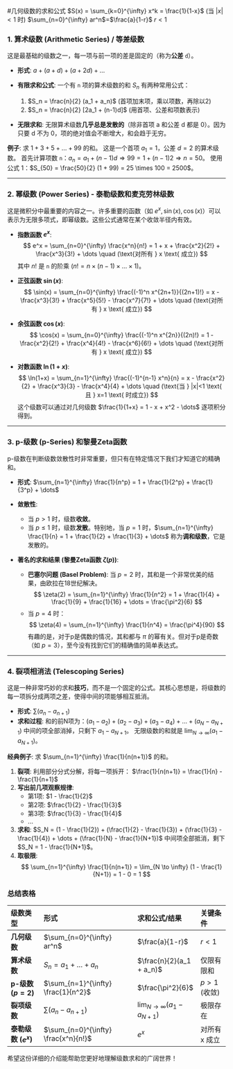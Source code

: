 #几何级数的求和公式 
	$S(x) = \sum_{k=0}^{\infty} x^k = \frac{1}{1-x}$ (当 $|x|<1$ 时)
	$\sum_{n=0}^{\infty} ar^n$=$\frac{a}{1-r}$ $r< 1$
### 1. 算术级数 (Arithmetic Series) / 等差级数

这是最基础的级数之一，每一项与前一项的差是固定的（称为**公差** `d`）。

*   **形式**: $a + (a+d) + (a+2d) + \dots$
*   **有限求和公式**: 一个有 `n` 项的算术级数的和 $S_n$ 有两种常用公式：
    1.  $S_n = \frac{n}{2} (a_1 + a_n)$  (首项加末项，乘以项数，再除以2)
    2.  $S_n = \frac{n}{2} [2a_1 + (n-1)d]$ (用首项、公差和项数表示)

*   **无限求和**: 无限算术级数**几乎总是发散的**（除非首项 a 和公差 d 都是 0）。因为只要 d 不为 0，项的绝对值会不断增大，和会趋于无穷。

**例子**: 求 $1 + 3 + 5 + \dots + 99$ 的和。
这是一个首项 $a_1=1$，公差 $d=2$ 的算术级数。
首先计算项数 `n`：$a_n = a_1 + (n-1)d \Rightarrow 99 = 1 + (n-1)2 \Rightarrow n=50$。
使用公式 1：$S_{50} = \frac{50}{2} (1 + 99) = 25 \times 100 = 2500$。

---

### 2. 幂级数 (Power Series) - 泰勒级数和麦克劳林级数

这是微积分中最重要的内容之一。许多重要的函数（如 $e^x, \sin(x), \cos(x)$）可以表示为无限多项式，即幂级数。这些公式通常在某个收敛半径内有效。

*   **指数函数 $e^x$**:
    $$
    e^x = \sum_{n=0}^{\infty} \frac{x^n}{n!} = 1 + x + \frac{x^2}{2!} + \frac{x^3}{3!} + \dots \quad (\text{对所有 } x \text{ 成立})
    $$
    其中 $n!$ 是 `n` 的阶乘 ($n! = n \times (n-1) \times \dots \times 1$)。

*   **正弦函数 $\sin(x)$**:
    $$
    \sin(x) = \sum_{n=0}^{\infty} \frac{(-1)^n x^{2n+1}}{(2n+1)!} = x - \frac{x^3}{3!} + \frac{x^5}{5!} - \frac{x^7}{7!} + \dots \quad (\text{对所有 } x \text{ 成立})
    $$

*   **余弦函数 $\cos(x)$**:
    $$
    \cos(x) = \sum_{n=0}^{\infty} \frac{(-1)^n x^{2n}}{(2n)!} = 1 - \frac{x^2}{2!} + \frac{x^4}{4!} - \frac{x^6}{6!} + \dots \quad (\text{对所有 } x \text{ 成立})
    $$

*   **对数函数 $\ln(1+x)$**:
    $$
    \ln(1+x) = \sum_{n=1}^{\infty} \frac{(-1)^{n-1} x^n}{n} = x - \frac{x^2}{2} + \frac{x^3}{3} - \frac{x^4}{4} + \dots \quad (\text{当 } |x|<1 \text{ 且 } x=1 \text{ 时成立})
    $$
    这个级数可以通过对几何级数 $\frac{1}{1+x} = 1 - x + x^2 - \dots$ 逐项积分得到。

---

### 3. p-级数 (p-Series) 和黎曼Zeta函数

p-级数在判断级数敛散性时非常重要，但只有在特定情况下我们才知道它的精确和。

*   **形式**: $\sum_{n=1}^{\infty} \frac{1}{n^p} = 1 + \frac{1}{2^p} + \frac{1}{3^p} + \dots$
*   **敛散性**:
    *   当 $p > 1$ 时，级数**收敛**。
    *   当 $p \le 1$ 时，级数**发散**。特别地，当 $p=1$ 时，$\sum_{n=1}^{\infty} \frac{1}{n} = 1 + \frac{1}{2} + \frac{1}{3} + \dots$ 称为**调和级数**，它是发散的。

*   **著名的求和结果 (黎曼Zeta函数 $\zeta(p)$)**:
    *   **巴塞尔问题 (Basel Problem)**: 当 $p=2$ 时，其和是一个非常优美的结果，由欧拉在18世纪解决。
        $$
        \zeta(2) = \sum_{n=1}^{\infty} \frac{1}{n^2} = 1 + \frac{1}{4} + \frac{1}{9} + \frac{1}{16} + \dots = \frac{\pi^2}{6}
        $$
    *   当 $p=4$ 时：
        $$
        \zeta(4) = \sum_{n=1}^{\infty} \frac{1}{n^4} = \frac{\pi^4}{90}
        $$
    有趣的是，对于p是偶数的情况，其和都与 $\pi$ 的幂有关。但对于p是奇数（如 $p=3$），至今没有找到它们的精确值的简单表达式。

---

### 4. 裂项相消法 (Telescoping Series)

这是一种非常巧妙的求和**技巧**，而不是一个固定的公式。其核心思想是，将级数的每一项拆分成两项之差，使得中间的项能够相互抵消。

*   **形式**: $\sum (a_n - a_{n+1})$
*   **求和过程**:
    和的前N项为：$(a_1 - a_2) + (a_2 - a_3) + (a_3 - a_4) + \dots + (a_N - a_{N+1})$
    中间的项全部消掉，只剩下 $a_1 - a_{N+1}$。
    无限级数的和就是 $\lim_{N \to \infty} (a_1 - a_{N+1})$。

**经典例子**: 求 $\sum_{n=1}^{\infty} \frac{1}{n(n+1)}$ 的和。
1.  **裂项**: 利用部分分式分解，将每一项拆开：
    $\frac{1}{n(n+1)} = \frac{1}{n} - \frac{1}{n+1}$
2.  **写出前几项观察规律**:
    *   第1项: $1 - \frac{1}{2}$
    *   第2项: $\frac{1}{2} - \frac{1}{3}$
    *   第3项: $\frac{1}{3} - \frac{1}{4}$
    *   ...
3.  **求和**:
    $S_N = (1 - \frac{1}{2}) + (\frac{1}{2} - \frac{1}{3}) + (\frac{1}{3} - \frac{1}{4}) + \dots + (\frac{1}{N} - \frac{1}{N+1})$
    中间项全部抵消，剩下 $S_N = 1 - \frac{1}{N+1}$。
4.  **取极限**:
    $$
    \sum_{n=1}^{\infty} \frac{1}{n(n+1)} = \lim_{N \to \infty} (1 - \frac{1}{N+1}) = 1 - 0 = 1
    $$

### 总结表格


| 级数类型             | 形式                                   | 求和公式/结果                               | 关键条件         |
| :--------------- | :----------------------------------- | :------------------------------------ | :----------- |
| **几何级数**         | $\sum_{n=0}^{\infty} ar^n$           | $\frac{a}{1-r}$                       | $r< 1$       |
| **算术级数**         | $S_n = a_1 + \dots + a_n$            | $\frac{n}{2}(a_1 + a_n)$              | 仅限有限和        |
| **p-级数 ($p=2$)** | $\sum_{n=1}^{\infty} \frac{1}{n^2}$  | $\frac{\pi^2}{6}$                     | $p > 1$ (收敛) |
| **裂项级数**         | $\sum (a_n - a_{n+1})$               | $\lim_{N \to \infty} (a_1 - a_{N+1})$ | 极限存在         |
| **泰勒级数 ($e^x$)** | $\sum_{n=0}^{\infty} \frac{x^n}{n!}$ | $e^x$                                 | 对所有 x 成立     |

希望这份详细的介绍能帮助您更好地理解级数求和的广阔世界！